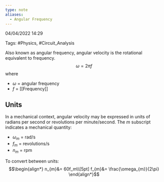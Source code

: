 ```yaml
---
type: note
aliases:
  - Angular Frequency
---
```

04/04/2022 14:29

Tags: #Physics, #Circuit_Analysis 

Also known as angular frequency, angular velocity is the rotational equivalent to frequency.
$$
\omega=2\pi f
$$
where
- $\omega$ = angular frequency
- $f$ = [[Frequency]]


## Units
In a mechanical context, angular velocity may be expressed in units of radians per second or revolutions per minute/second. The $m$ subscript indicates a mechanical quantity:
- $\omega_m$ = rad/s
- $f_m$ = revolutions/s
- $n_m$ = rpm

To convert between units:
$$\begin{align*}
n_{m}&= 60f_m\\[5pt]
f_{m}&= \frac{\omega_{m}}{2\pi}
\end{align*}$$
